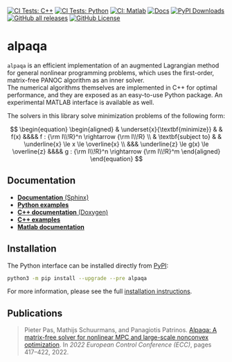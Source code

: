 [![CI Tests: C++](https://github.com/kul-optec/alpaqa/actions/workflows/linux.yml/badge.svg)](https://github.com/kul-optec/alpaqa/actions/workflows/linux.yml)
[![CI Tests: Python](https://github.com/kul-optec/alpaqa/actions/workflows/wheel-short-test.yml/badge.svg)](https://github.com/kul-optec/alpaqa/actions/workflows/wheel-short-test.yml)
[![CI: Matlab](https://github.com/kul-optec/alpaqa/actions/workflows/matlab.yml/badge.svg)](https://github.com/kul-optec/alpaqa/actions/workflows/matlab.yml)
[![Docs](https://img.shields.io/badge/Documentation-1.0.0a16-blue?logo=sphinx)](https://kul-optec.github.io/alpaqa/1.0.0a16/Sphinx/index.html)
[![PyPI Downloads](https://img.shields.io/pypi/dm/alpaqa?label=PyPI&logo=python)](https://pypi.org/project/alpaqa)
[![GitHub all releases](https://img.shields.io/github/downloads/kul-optec/alpaqa/total?label=Downloads&logo=cplusplus)](https://github.com/kul-optec/alpaqa/releases)
[![GitHub License](https://img.shields.io/github/license/kul-optec/alpaqa?label=License&logo=gnu)](https://github.com/kul-optec/alpaqa/blob/develop/LICENSE)
<!-- ![GitHub top language](https://img.shields.io/github/languages/top/kul-optec/alpaqa) -->

# alpaqa

`alpaqa` is an efficient implementation of an augmented Lagrangian method for
general nonlinear programming problems, which uses the first-order, matrix-free
PANOC algorithm as an inner solver.  
The numerical algorithms themselves are implemented in C++ for optimal
performance, and they are exposed as an easy-to-use Python package. An
experimental MATLAB interface is available as well.

The solvers in this library solve minimization problems of the following form:

$$
    \begin{equation}
        \begin{aligned}
            & \underset{x}{\textbf{minimize}}
            & & f(x) &&&& f : {\rm I\\!R}^n \rightarrow {\rm I\\!R} \\
            & \textbf{subject to}
            & & \underline{x} \le x \le \overline{x} \\
            &&& \underline{z} \le g(x) \le \overline{z} &&&& g : {\rm I\\!R}^n \rightarrow {\rm I\\!R}^m
        \end{aligned}
    \end{equation}
$$

## Documentation

- [**Documentation** (Sphinx)](https://kul-optec.github.io/alpaqa/1.0.0a16/Sphinx/index.html)
- [**Python examples**](https://kul-optec.github.io/alpaqa/1.0.0a16/Sphinx/examples/index.html)
- [**C++ documentation** (Doxygen)](https://kul-optec.github.io/alpaqa/1.0.0a16/Doxygen/index.html)
- [**C++ examples**](https://kul-optec.github.io/alpaqa/1.0.0a16/Doxygen/examples.html)
- [**Matlab documentation**](https://kul-optec.github.io/alpaqa/1.0.0a16/Sphinx/reference/matlab-api.html)

## Installation

The Python interface can be installed directly from [PyPI](https://pypi.org/project/alpaqa):

```sh
python3 -m pip install --upgrade --pre alpaqa
```

For more information, please see the full
[installation instructions](https://kul-optec.github.io/alpaqa/1.0.0a16/Sphinx/install/installation.html).

## Publications

> Pieter Pas, Mathijs Schuurmans, and Panagiotis Patrinos. [Alpaqa: A matrix-free solver for nonlinear MPC and large-scale nonconvex optimization](https://ieeexplore.ieee.org/document/9838172/). In _2022 European Control Conference (ECC)_, pages 417–422, 2022. 
